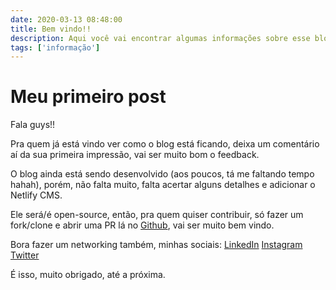 ```yaml
---
date: 2020-03-13 08:48:00
title: Bem vindo!!
description: Aqui você vai encontrar algumas informações sobre esse blog e seu desenvolvimento.
tags: ['informação']
---
```


# Meu primeiro post

Fala guys!!

Pra quem já está vindo ver como o blog está ficando, deixa um comentário aí da sua primeira impressão, vai ser muito bom o feedback.

O blog ainda está sendo desenvolvido (aos poucos, tá me faltando tempo hahah), porém, não falta muito, falta acertar alguns detalhes e adicionar o Netlify CMS.

Ele será/é open-source, então, pra quem quiser contribuir, só fazer um fork/clone e abrir uma PR lá no [Github](https://github.com/iannsantos/iann.dev), vai ser muito bem vindo.

Bora fazer um networking também, minhas sociais:
[LinkedIn](https://www.linkedin.com/in/iannsantos)
[Instagram](https://instagram.com/iann.dev)
[Twitter](http://twitter.com/ianndev)

É isso, muito obrigado, até a próxima.

